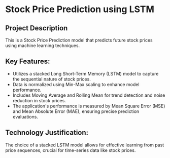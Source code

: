 # Stock Price Prediction using LSTM

## Project Description
This is a Stock Price Prediction model that predicts future stock prices using machine learning techniques.

## Key Features:
- Utilizes a stacked Long Short-Term Memory (LSTM) model to capture the sequential nature of stock prices.
- Data is normalized using Min-Max scaling to enhance model performance.
- Includes Moving Average and Rolling Mean for trend detection and noise reduction in stock prices.
- The application's performance is measured by Mean Square Error (MSE) and Mean Absolute Error (MAE), ensuring precise prediction evaluations.

## Technology Justification:
The choice of a stacked LSTM model allows for effective learning from past price sequences, crucial for time-series data like stock prices. 



